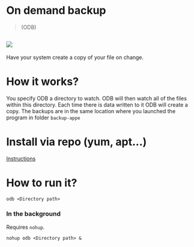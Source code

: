 # On demand backup

>(ODB)

![](https:/www.orkiv.com/sapphire/odbsample.gif)
----------

Have your system create a copy of your file on change.

# How it works?

You specify ODB a directory to watch. ODB will then watch all of the files within this directory. Each time there is data written to it ODB will create a copy. The backups are in the same location where you launched the program in folder `backup-appe`

# Install via repo (yum, apt...)

[Instructions](https://packager.io/gh/cheikhshift/odb/install?bid=28#centos-6-odb)

# How to run it?

	odb <Directory path>


### In the background

Requires `nohup`.

	nohup odb <Directory path> &
